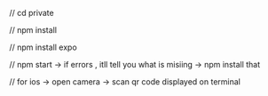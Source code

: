 // cd private

// npm install

// npm install expo

// npm start  -> if errors , itll tell you what is misiing  -> npm install that

// for ios -> open camera -> scan  qr code displayed on terminal 
